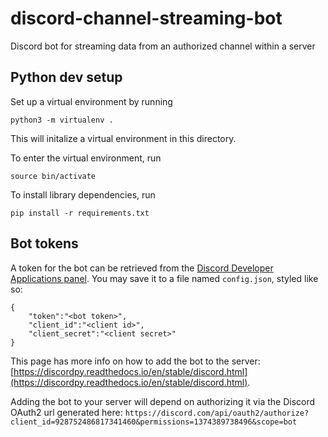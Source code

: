 # discord-channel-streaming-bot
Discord bot for streaming data from an authorized channel within a server


## Python dev setup
Set up a virtual environment by running
```
python3 -m virtualenv .
```
This will initalize a virtual environment in this directory.

To enter the virtual environment, run
```
source bin/activate
```

To install library dependencies, run
```
pip install -r requirements.txt
```

## Bot tokens
A token for the bot can be retrieved from the [Discord Developer Applications panel](https://discord.com/developers/applications/). You may save it to a file named `config.json`, styled like so:
```
{
    "token":"<bot token>",
    "client_id":"<client id>",
    "client_secret":"<client secret>"
}
```
This page has more info on how to add the bot to the server: [https://discordpy.readthedocs.io/en/stable/discord.html](https://discordpy.readthedocs.io/en/stable/discord.html).

Adding the bot to your server will depend on authorizing it via the Discord OAuth2 url generated here:
`https://discord.com/api/oauth2/authorize?client_id=928752486817341460&permissions=1374389738496&scope=bot`

